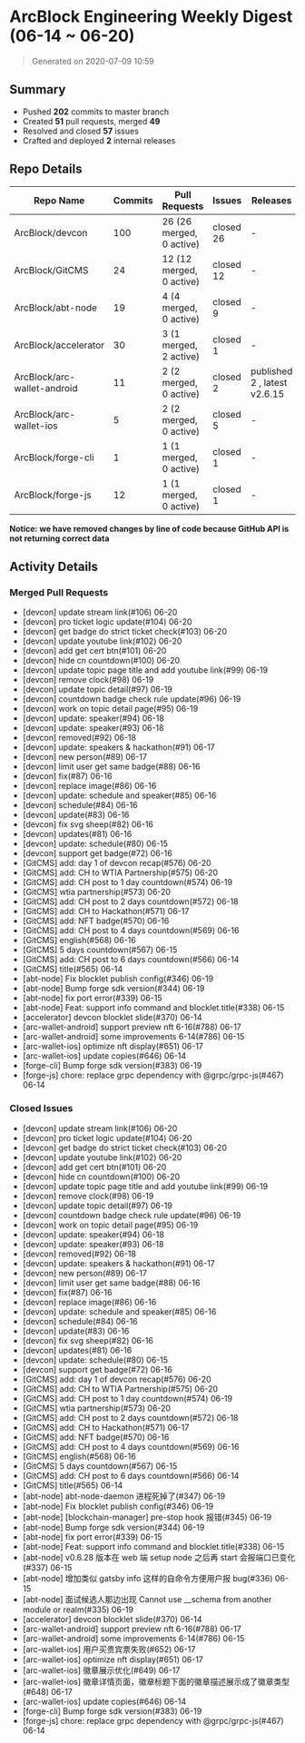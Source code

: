 # ArcBlock Engineering Weekly Digest (06-14 ~ 06-20)

> Generated on 2020-07-09 10:59

## Summary

* Pushed **202** commits to master branch
* Created **51** pull requests, merged **49**
* Resolved and closed **57** issues
* Crafted and deployed **2** internal releases

## Repo Details

| Repo Name                   | Commits | Pull Requests            | Issues    | Releases                     |
| --------------------------- | ------- | ------------------------ | --------- | ---------------------------- |
| ArcBlock/devcon             | 100     | 26 (26 merged, 0 active) | closed 26 | -                            |
| ArcBlock/GitCMS             | 24      | 12 (12 merged, 0 active) | closed 12 | -                            |
| ArcBlock/abt-node           | 19      | 4 (4 merged, 0 active)   | closed 9  | -                            |
| ArcBlock/accelerator        | 30      | 3 (1 merged, 2 active)   | closed 1  | -                            |
| ArcBlock/arc-wallet-android | 11      | 2 (2 merged, 0 active)   | closed 2  | published 2 , latest v2.6.15 |
| ArcBlock/arc-wallet-ios     | 5       | 2 (2 merged, 0 active)   | closed 5  | -                            |
| ArcBlock/forge-cli          | 1       | 1 (1 merged, 0 active)   | closed 1  | -                            |
| ArcBlock/forge-js           | 12      | 1 (1 merged, 0 active)   | closed 1  | -                            |

**Notice: we have removed changes by line of code because GitHub API is not returning correct data**

## Activity Details

### Merged Pull Requests

- [devcon] update stream link(#106) 06-20
- [devcon] pro ticket logic update(#104) 06-20
- [devcon] get badge do strict ticket check(#103) 06-20
- [devcon] update youtube link(#102) 06-20
- [devcon] add get cert btn(#101) 06-20
- [devcon] hide cn countdown(#100) 06-20
- [devcon] update topic page title and add youtube link(#99) 06-19
- [devcon] remove clock(#98) 06-19
- [devcon] update topic detail(#97) 06-19
- [devcon] countdown badge check rule update(#96) 06-19
- [devcon] work on topic detail page(#95) 06-19
- [devcon] update: speaker(#94) 06-18
- [devcon] update: speaker(#93) 06-18
- [devcon] removed(#92) 06-18
- [devcon] update: speakers & hackathon(#91) 06-17
- [devcon] new person(#89) 06-17
- [devcon] limit user get same badge(#88) 06-16
- [devcon] fix(#87) 06-16
- [devcon] replace image(#86) 06-16
- [devcon] update: schedule and speaker(#85) 06-16
- [devcon] schedule(#84) 06-16
- [devcon] update(#83) 06-16
- [devcon] fix svg sheep(#82) 06-16
- [devcon] updates(#81) 06-16
- [devcon] update: schedule(#80) 06-15
- [devcon] support get badge(#72) 06-16
- [GitCMS] add: day 1 of devcon recap(#576) 06-20
- [GitCMS] add: CH to WTIA Partnership(#575) 06-20
- [GitCMS] add: CH post to 1 day countdown(#574) 06-19
- [GitCMS] wtia partnership(#573) 06-20
- [GitCMS] add: CH post to 2 days countdown(#572) 06-18
- [GitCMS] add: CH to Hackathon(#571) 06-17
- [GitCMS] add: NFT badge(#570) 06-16
- [GitCMS] add: CH post to 4 days countdown(#569) 06-16
- [GitCMS] english(#568) 06-16
- [GitCMS] 5 days countdown(#567) 06-15
- [GitCMS] add: CH post to 6 days countdown(#566) 06-14
- [GitCMS] title(#565) 06-14
- [abt-node] Fix blocklet publish config(#346) 06-19
- [abt-node] Bump forge sdk version(#344) 06-19
- [abt-node] fix port error(#339) 06-15
- [abt-node] Feat: support info command and blocklet.title(#338) 06-15
- [accelerator] devcon blocklet slide(#370) 06-14
- [arc-wallet-android] support preview nft 6-16(#788) 06-17
- [arc-wallet-android] some improvements 6-14(#786) 06-15
- [arc-wallet-ios] optimize nft display(#651) 06-17
- [arc-wallet-ios] update copies(#646) 06-14
- [forge-cli] Bump forge sdk version(#383) 06-19
- [forge-js] chore: replace grpc dependency with @grpc/grpc-js(#467) 06-14

### Closed Issues

- [devcon] update stream link(#106) 06-20
- [devcon] pro ticket logic update(#104) 06-20
- [devcon] get badge do strict ticket check(#103) 06-20
- [devcon] update youtube link(#102) 06-20
- [devcon] add get cert btn(#101) 06-20
- [devcon] hide cn countdown(#100) 06-20
- [devcon] update topic page title and add youtube link(#99) 06-19
- [devcon] remove clock(#98) 06-19
- [devcon] update topic detail(#97) 06-19
- [devcon] countdown badge check rule update(#96) 06-19
- [devcon] work on topic detail page(#95) 06-19
- [devcon] update: speaker(#94) 06-18
- [devcon] update: speaker(#93) 06-18
- [devcon] removed(#92) 06-18
- [devcon] update: speakers & hackathon(#91) 06-17
- [devcon] new person(#89) 06-17
- [devcon] limit user get same badge(#88) 06-16
- [devcon] fix(#87) 06-16
- [devcon] replace image(#86) 06-16
- [devcon] update: schedule and speaker(#85) 06-16
- [devcon] schedule(#84) 06-16
- [devcon] update(#83) 06-16
- [devcon] fix svg sheep(#82) 06-16
- [devcon] updates(#81) 06-16
- [devcon] update: schedule(#80) 06-15
- [devcon] support get badge(#72) 06-16
- [GitCMS] add: day 1 of devcon recap(#576) 06-20
- [GitCMS] add: CH to WTIA Partnership(#575) 06-20
- [GitCMS] add: CH post to 1 day countdown(#574) 06-19
- [GitCMS] wtia partnership(#573) 06-20
- [GitCMS] add: CH post to 2 days countdown(#572) 06-18
- [GitCMS] add: CH to Hackathon(#571) 06-17
- [GitCMS] add: NFT badge(#570) 06-16
- [GitCMS] add: CH post to 4 days countdown(#569) 06-16
- [GitCMS] english(#568) 06-16
- [GitCMS] 5 days countdown(#567) 06-15
- [GitCMS] add: CH post to 6 days countdown(#566) 06-14
- [GitCMS] title(#565) 06-14
- [abt-node] abt-node-daemon 进程死掉了(#347) 06-19
- [abt-node] Fix blocklet publish config(#346) 06-19
- [abt-node] [blockchain-manager] pre-stop hook 报错(#345) 06-19
- [abt-node] Bump forge sdk version(#344) 06-19
- [abt-node] fix port error(#339) 06-15
- [abt-node] Feat: support info command and blocklet.title(#338) 06-15
- [abt-node] v0.6.28 版本在 web 端 setup node 之后再 start 会报端口已变化(#337) 06-15
- [abt-node] 增加类似 gatsby info 这样的自命令方便用户报 bug(#336) 06-15
- [abt-node] 面试候选人那边出现 Cannot use __schema from another module or realm(#335) 06-19
- [accelerator] devcon blocklet slide(#370) 06-14
- [arc-wallet-android] support preview nft 6-16(#788) 06-17
- [arc-wallet-android] some improvements 6-14(#786) 06-15
- [arc-wallet-ios] 用户买贵宾票失败(#652) 06-17
- [arc-wallet-ios] optimize nft display(#651) 06-17
- [arc-wallet-ios] 徽章展示优化(#649) 06-17
- [arc-wallet-ios] 徽章详情页面，徽章标题下面的徽章描述展示成了徽章类型(#648) 06-17
- [arc-wallet-ios] update copies(#646) 06-14
- [forge-cli] Bump forge sdk version(#383) 06-19
- [forge-js] chore: replace grpc dependency with @grpc/grpc-js(#467) 06-14
